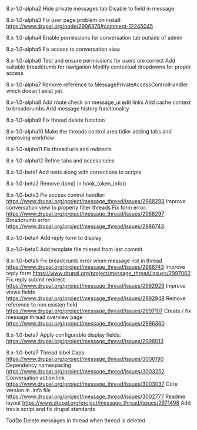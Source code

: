 8.x-1.0-alpha2
Hide private messages tab
Disable to field in message

8.x-1.0-alpha3
Fix user page problem on install: https://www.drupal.org/node/2906376#comment-12245045

8.x-1.0-alpha4
Enable permissions for conversation tab outside of admin

8.x-1.0-alpha5
Fix access to conversation view

8.x-1.0-alpha6
Test and ensure permissions for users are correct
Add suitable breadcrumb for navigation
Modify contextual dropdowns for proper access

8.x-1.0-alpha7
Remove reference to MessagePrivateAccessControlHandler which doesn't exist yet

8.x-1.0-alpha8
Add route check on message_ui edit links
Add cache context to breadcrumbs
Add message history functionality

8.x-1.0-alpha9
Fix thread delete function

8.x-1.0-alpha10
Make the threads control area tidier adding tabs and improving workflow

8.x-1.0-alpha11
Fix thread urls and redirects

8.x-1.0-alpha12
Refine tabs and access rules

8.x-1.0-beta1
Add tests along with corrections to scripts

8.x-1.0-beta2
Remove dpm() in hook_token_info()

8.x-1.0-beta3
Fix access control handler: https://www.drupal.org/project/message_thread/issues/2988298
Improve conversation view to properly filter threads
Fix form error: https://www.drupal.org/project/message_thread/issues/2988297
Breadcrumb error: https://www.drupal.org/project/message_thread/issues/2986743

8.x-1.0-beta4
Add reply form to display

8.x-1.0-beta5
Add template file missed from last commit

8.x-1.0-beta6
Fix breadcrumb error when message not in thread https://www.drupal.org/project/message_thread/issues/2986743
Improve reply form https://www.drupal.org/project/message_thread/issues/2997062
Fix reply submit redirect https://www.drupal.org/project/message_thread/issues/2992929
Improve views fields https://www.drupal.org/project/message_thread/issues/2992948
Remove reference to non existen field https://www.drupal.org/project/message_thread/issues/2997107
Create / fix message thread overview page https://www.drupal.org/project/message_thread/issues/2996360

8.x-1.0-beta7
Apply configurable display fields: https://www.drupal.org/project/message_thread/issues/2998013

8.x-1.0-beta7
Thread label Caps https://www.drupal.org/project/message_thread/issues/3006190
Dependency namespacing https://www.drupal.org/project/message_thread/issues/3003252
Conversation action link https://www.drupal.org/project/message_thread/issues/3003037
Core version in .info file https://www.drupal.org/project/message_thread/issues/3002777
Readme layout https://www.drupal.org/project/message_thread/issues/2971498
Add travis script and fix drupal standards

TodDo
Delete messages in thread when thread is deleted
